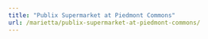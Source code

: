 ```yaml
---
title: "Publix Supermarket at Piedmont Commons"
url: /marietta/publix-supermarket-at-piedmont-commons/
---
```

